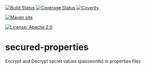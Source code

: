 

[![Build Status](https://secure.travis-ci.org/brabenetz/secured-properties.png?branch=master)](http://travis-ci.org/brabenetz/secured-properties)
[![Coverage Status](https://coveralls.io/repos/brabenetz/secured-properties/badge.svg?branch=code-quality&service=github)](https://coveralls.io/github/brabenetz/secured-properties?branch=code-quality)
[![Coverity](https://scan.coverity.com/projects/10666/badge.svg)](https://scan.coverity.com/projects/brabenetz-secured-properties)
<!-- # Costs extra for more than one project [![Dependency Status](https://www.versioneye.com/user/projects/1234/badge.svg?style=flat)](https://www.versioneye.com/user/projects/1234) -->
[![Maven site](https://img.shields.io/badge/Maven-site-blue.svg)](http://secured-properties.brabenetz.net/archiv/latest/)
<!-- # [![Maven Central](https://maven-badges.herokuapp.com/maven-central/net.brabenetz.lib.security/secured-properties/badge.svg)](https://maven-badges.herokuapp.com/maven-central/net.brabenetz.lib.security/secured-properties) -->
<!-- # [![Javadocs](http://www.javadoc.io/badge/net.brabenetz.lib.security/secured-properties.svg)](http://www.javadoc.io/doc/net.brabenetz.lib.security/secured-properties) -->
[![License: Apache 2.0](https://img.shields.io/badge/license-Apache_2.0-brightgreen.svg)](https://github.com/brabenetz/secured-properties/blob/master/LICENSE.txt)


# secured-properties
Encrypt and Decrypt secret values (passwords) in properties files

